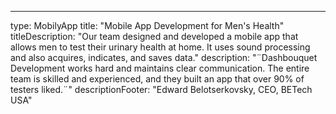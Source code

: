 ---
type: MobilyApp
title: "Mobile App Development for Men's Health"
titleDescription: "Our team designed and developed a mobile app that allows men to test their urinary health at home. It uses sound processing and also acquires, indicates, and saves data."
description: "¨Dashbouquet Development works hard and maintains clear communication. The entire team is skilled and experienced, and they built an app that over 90% of testers liked.¨"
descriptionFooter: "Edward Belotserkovsky, CEO, BETech USA"